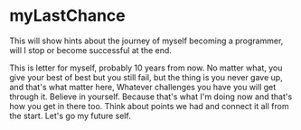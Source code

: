 # myLastChance
This will show hints about the journey of myself becoming a programmer, will I stop or become successful at the end.

This is letter for myself, probably 10 years from now.
No matter what, you give your best of best but you still fail, but the thing is you never gave up, and that's what matter here, Whatever challenges you have you will get through it. Believe in yourself. Because that's what I'm doing now and that's how you get in there too. Think about points we had and connect it all from the start. Let's go my future self.
